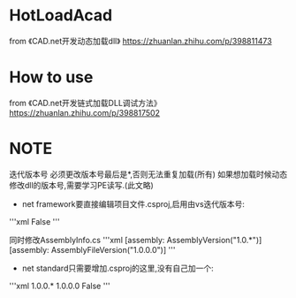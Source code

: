 # HotLoadAcad
from 《CAD.net开发动态加载dll》 https://zhuanlan.zhihu.com/p/398811473
# How to use
from 《CAD.net开发链式加载DLL调试方法》 https://zhuanlan.zhihu.com/p/398817502
# NOTE
迭代版本号
必须更改版本号最后是*,否则无法重复加载(所有)
如果想加载时候动态修改dll的版本号,需要学习PE读写.(此文略)

- net framework要直接编辑项目文件.csproj,启用由vs迭代版本号:

'''xml
<PropertyGroup>
  <Deterministic>False</Deterministic>
</PropertyGroup>
'''

同时修改AssemblyInfo.cs
'''xml
[assembly: AssemblyVersion("1.0.*")]
[assembly: AssemblyFileVersion("1.0.0.0")]
'''

- net standard只需要增加.csproj的这里,没有自己加一个:

'''xml
<PropertyGroup>
    <AssemblyVersion>1.0.0.*</AssemblyVersion> 
    <FileVersion>1.0.0.0</FileVersion>
    <Deterministic>False</Deterministic>
</PropertyGroup>
'''
